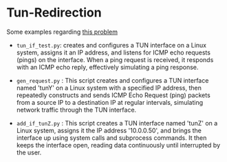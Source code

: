 # Tun-Redirection

Some examples regarding [this problem](https://stackoverflow.com/questions/79421852/tc-filter-redirection-one-way-behavior-issue-with-icmp-ping-replies)

* `tun_if_test.py`: creates and configures a TUN interface on a Linux system, assigns it an IP address, and listens for ICMP echo requests (pings) on the interface. When a ping request is received, it responds with an ICMP echo reply, effectively simulating a ping response.

* `gen_request.py` : This script creates and configures a TUN interface named 'tunY' on a Linux system with a specified IP address, then repeatedly constructs and sends ICMP Echo Request (ping) packets from a source IP to a destination IP at regular intervals, simulating network traffic through the TUN interface.

* `add_if_tunZ.py` : This script creates a TUN interface named 'tunZ' on a Linux system, assigns it the IP address '10.0.0.50', and brings the interface up using system calls and subprocess commands. It then keeps the interface open, reading data continuously until interrupted by the user.

